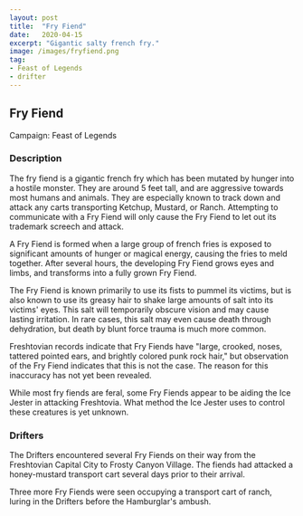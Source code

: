 ```yaml
---
layout: post
title:  "Fry Fiend"
date:   2020-04-15
excerpt: "Gigantic salty french fry."
image: /images/fryfiend.png
tag:
- Feast of Legends
- drifter 
---
```


## Fry Fiend
Campaign: Feast of Legends

### Description
The fry fiend is a gigantic french fry which has been mutated by hunger into a hostile monster. They are around 5 feet tall, and are aggressive towards most humans and animals. They are especially known to track down and attack any carts transporting Ketchup, Mustard, or Ranch. Attempting to communicate with a Fry Fiend will only cause the Fry Fiend to let out its trademark screech and attack.

A Fry Fiend is formed when a large group of french fries is exposed to significant amounts of hunger or magical energy, causing the fries to meld together. After several hours, the developing Fry Fiend grows eyes and limbs, and transforms into a fully grown Fry Fiend.

The Fry Fiend is known primarily to use its fists to pummel its victims, but is also known to use its greasy hair to shake large amounts of salt into its victims' eyes. This salt will temporarily obscure vision and may cause lasting irritation. In rare cases, this salt may even cause death through dehydration, but death by blunt force trauma is much more common.

Freshtovian records indicate that Fry Fiends have "large, crooked, noses, tattered pointed ears, and brightly colored punk rock hair," but observation of the Fry Fiend indicates that this is not the case. The reason for this inaccuracy has not yet been revealed.

While most fry fiends are feral, some Fry Fiends appear to be aiding the Ice Jester in attacking Freshtovia. What method the Ice Jester uses to control these creatures is yet unknown.

### Drifters

The Drifters encountered several Fry Fiends on their way from the Freshtovian Capital City to Frosty Canyon Village. The fiends had attacked a honey-mustard transport cart several days prior to their arrival.

Three more Fry Fiends were seen occupying a transport cart of ranch, luring in the Drifters before the Hamburglar's ambush.
